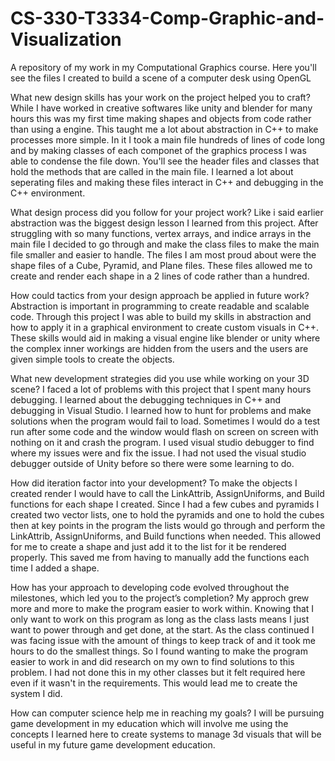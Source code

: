 # CS-330-T3334-Comp-Graphic-and-Visualization
A repository of my work in my Computational Graphics course. Here you'll see the files I created to build a scene of a computer desk using OpenGL


What new design skills has your work on the project helped you to craft?
  While I have worked in creative softwares like unity and blender for many hours this was my first time making shapes and objects from code rather than using a engine. This taught me a lot about abstraction in C++ to make processes more simple. In it I took a main file hundreds of lines of code long and by making classes of each componet of the graphics process I was able to condense the file down. You'll see the header files and classes that hold the methods that are called in the main file. I learned a lot about seperating files and making these files interact in C++ and debugging in the C++ environment.

What design process did you follow for your project work?
  Like i said earlier abstraction was the biggest design lesson I learned from this project. After struggling with so many functions, vertex arrays, and indice arrays in the main file I decided to go through and make the class files to make the main file smaller and easier to handle. The files I am most proud about were the shape files of a Cube, Pyramid, and Plane files. These files allowed me to create and render each shape in a 2 lines of code rather than a hundred. 
  
How could tactics from your design approach be applied in future work?
  Abstraction is important in programming to create readable and scalable code. Through this project I was able to build my skills in abstraction and how to apply it in a graphical environment to create custom visuals in C++. These skills would aid in making a visual engine like blender or unity where the complex inner workings are hidden from the users and the users are given simple tools to create the objects.
  
What new development strategies did you use while working on your 3D scene?
  I faced a lot of problems with this project that I spent many hours debugging. I learned about the debugging techniques in C++ and debugging in Visual Studio. I learned how to hunt for problems and make solutions when the program would fail to load. Sometimes I would do a test run after some code and the window would flash on screen on screen with nothing on it and crash the program. I used visual studio debugger to find where my issues were and fix the issue. I had not used the visual studio debugger outside of Unity before so there were some learning to do.

How did iteration factor into your development?
  To make the objects I created render I would have to call the LinkAttrib, AssignUniforms, and Build functions for each shape I created. Since I had a few cubes and pyramids I created two vector lists, one to hold the pyramids and one to hold the cubes then at key points in the program the lists would go through and perform the LinkAttrib, AssignUniforms, and Build functions when needed. This allowed for me to create a shape and just add it to the list for it be rendered properly. This saved me from having to manually add the functions each time I added a shape.
  
How has your approach to developing code evolved throughout the milestones, which led you to the project’s completion?
  My approch grew more and more to make the program easier to work within. Knowing that I only want to work on this program as long as the class lasts means I just want to power through and get done, at the start. As the class continued I was facing issue with the amount of things to keep track of and it took me hours to do the smallest things. So I found wanting to make the program easier to work in and did research on my own to find solutions to this problem. I had not done this in my other classes but it felt required here even if it wasn't in the requirements. This would lead me to create the system I did.

How can computer science help me in reaching my goals?
I will be pursuing game development in my education which will involve me using the concepts I learned here to create systems to manage 3d visuals that will be useful in my future game development education. 


